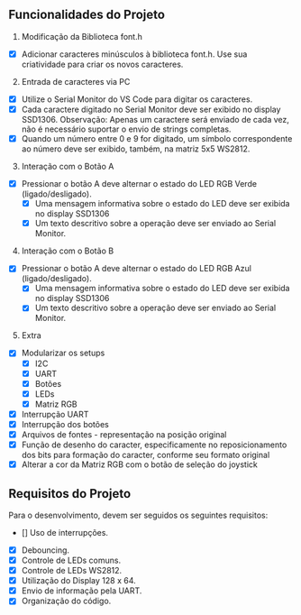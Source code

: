 ## Funcionalidades do Projeto

1. Modificação da Biblioteca font.h
- [x] Adicionar caracteres minúsculos à biblioteca font.h. Use sua criatividade para criar os novos caracteres.

2. Entrada de caracteres via PC
- [x] Utilize o Serial Monitor do VS Code para digitar os caracteres.
- [x] Cada caractere digitado no Serial Monitor deve ser exibido no display SSD1306.
Observação: Apenas um caractere será enviado de cada vez, não é necessário suportar o envio de strings completas.
- [x] Quando um número entre 0 e 9 for digitado, um símbolo correspondente ao número deve ser exibido, também, na matriz 5x5 WS2812.

3. Interação com o Botão A
- [x] Pressionar o botão A deve alternar o estado do LED RGB Verde (ligado/desligado).
    - [x] Uma mensagem informativa sobre o estado do LED deve ser exibida no display SSD1306
    - [x] Um texto descritivo sobre a operação deve ser enviado ao Serial Monitor.

4. Interação com o Botão B
- [x] Pressionar o botão A deve alternar o estado do LED RGB Azul (ligado/desligado).
    - [x] Uma mensagem informativa sobre o estado do LED deve ser exibida no display SSD1306
    - [x] Um texto descritivo sobre a operação deve ser enviado ao Serial Monitor.
 
5. Extra
- [x] Modularizar os setups
    - [x] I2C
    - [x] UART
    - [x] Botões
    - [x] LEDs
    - [x] Matriz RGB
- [x] Interrupção UART
- [x] Interrupção dos botões
- [x] Arquivos de fontes - representação na posição original 
- [x] Função de desenho do caracter, especificamente no reposicionamento dos bits para formação do caracter, conforme seu formato original 
- [x] Alterar a cor da Matriz RGB com o botão de seleção do joystick

## Requisitos do Projeto

Para o desenvolvimento, devem ser seguidos os seguintes requisitos:<br>
- [] Uso de interrupções.<br>
- [x] Debouncing.<br>
- [x] Controle de LEDs comuns.<br>
- [x] Controle de LEDs WS2812.<br>
- [x] Utilização do Display 128 x 64.<br>
- [x] Envio de informação pela UART.<br>
- [x] Organização do código.<br>